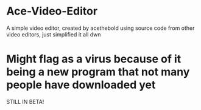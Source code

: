 # Ace-Video-Editor

A simple video editor, created by acethebold using source code from other video editors, just simplified it all dwn

# Might flag as a virus because of it being a new program that not many people have downloaded yet

STILL IN BETA!
